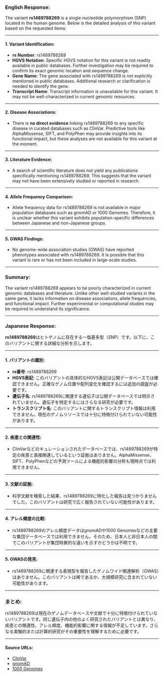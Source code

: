 ### English Response:

The variant **rs1489788269** is a single nucleotide polymorphism (SNP) located in the human genome. Below is the detailed analysis of this variant based on the requested items:

---

#### 1. **Variant Identification**:
- **rs Number**: rs1489788269
- **HGVS Notation**: Specific HGVS notation for this variant is not readily available in public databases. Further investigation may be required to confirm its exact genomic location and sequence change.
- **Gene Name**: The gene associated with rs1489788269 is not explicitly mentioned in public databases. Additional research or clarification is needed to identify the gene.
- **Transcript Name**: Transcript information is unavailable for this variant. It may not be well-characterized in current genomic resources.

---

#### 2. **Disease Associations**:
- There is **no direct evidence** linking rs1489788269 to any specific disease in curated databases such as ClinVar. Predictive tools like AlphaMissense, SIFT, and PolyPhen may provide insights into its functional impact, but these analyses are not available for this variant at the moment.

---

#### 3. **Literature Evidence**:
- A search of scientific literature does not yield any publications specifically mentioning rs1489788269. This suggests that the variant may not have been extensively studied or reported in research.

---

#### 4. **Allele Frequency Comparison**:
- Allele frequency data for rs1489788269 is not available in major population databases such as gnomAD or 1000 Genomes. Therefore, it is unclear whether this variant exhibits population-specific differences between Japanese and non-Japanese groups.

---

#### 5. **GWAS Findings**:
- No genome-wide association studies (GWAS) have reported phenotypes associated with rs1489788269. It is possible that this variant is rare or has not been included in large-scale studies.

---

### Summary:
The variant rs1489788269 appears to be poorly characterized in current genomic databases and literature. Unlike other well-studied variants in the same gene, it lacks information on disease associations, allele frequencies, and functional impact. Further experimental or computational studies may be required to understand its significance.

---

### Japanese Response:

**rs1489788269**はヒトゲノムに存在する一塩基多型（SNP）です。以下に、このバリアントに関する詳細な分析を示します。

---

#### 1. **バリアントの識別**:
- **rs番号**: rs1489788269
- **HGVS表記**: このバリアントの具体的なHGVS表記は公開データベースでは確認できません。正確なゲノム位置や配列変化を確認するには追加の調査が必要です。
- **遺伝子名**: rs1489788269に関連する遺伝子は公開データベースでは明示されていません。遺伝子を特定するにはさらなる研究が必要です。
- **トランスクリプト名**: このバリアントに関するトランスクリプト情報は利用できません。現在のゲノムリソースでは十分に特徴付けられていない可能性があります。

---

#### 2. **疾患との関連性**:
- ClinVarなどのキュレーションされたデータベースでは、rs1489788269が特定の疾患と直接関連しているという証拠はありません。AlphaMissense、SIFT、PolyPhenなどの予測ツールによる機能的影響の分析も現時点では利用できません。

---

#### 3. **文献の証拠**:
- 科学文献を検索した結果、rs1489788269に特化した報告は見つかりませんでした。このバリアントは研究で広く報告されていない可能性があります。

---

#### 4. **アレル頻度の比較**:
- rs1489788269のアレル頻度データはgnomADや1000 Genomesなどの主要な集団データベースでは利用できません。そのため、日本人と非日本人の間でこのバリアントが集団特異的な違いを示すかどうかは不明です。

---

#### 5. **GWASの発見**:
- rs1489788269に関連する表現型を報告したゲノムワイド関連解析（GWAS）はありません。このバリアントは稀であるか、大規模研究に含まれていない可能性があります。

---

### まとめ:
rs1489788269は現在のゲノムデータベースや文献で十分に特徴付けられていないバリアントです。同じ遺伝子内の他のよく研究されたバリアントとは異なり、疾患との関連性、アレル頻度、機能的影響に関する情報が不足しています。さらなる実験的または計算的研究がその重要性を理解するために必要です。

---

#### Source URLs:
- [ClinVar](https://www.ncbi.nlm.nih.gov/clinvar/)
- [gnomAD](https://gnomad.broadinstitute.org/)
- [1000 Genomes](https://www.internationalgenome.org/)
